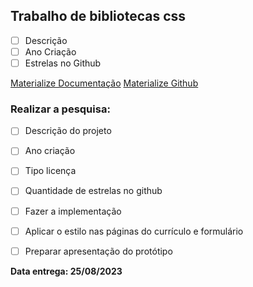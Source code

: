 ## Trabalho de bibliotecas css

- [ ] Descrição
- [ ] Ano Criação
- [ ] Estrelas no Github

[Materialize Documentação](https://materializecss.com/)
[Materialize Github](https://github.com/Dogfalo/materialize)  


### Realizar a pesquisa:  
- [ ]  Descrição do projeto  
- [ ]  Ano criação  
- [ ]  Tipo licença  
- [ ]  Quantidade de estrelas no github  

- [ ] Fazer a implementação
- [ ] Aplicar o estilo nas páginas do currículo e formulário

- [ ] Preparar apresentação do protótipo

**Data entrega: 25/08/2023**
